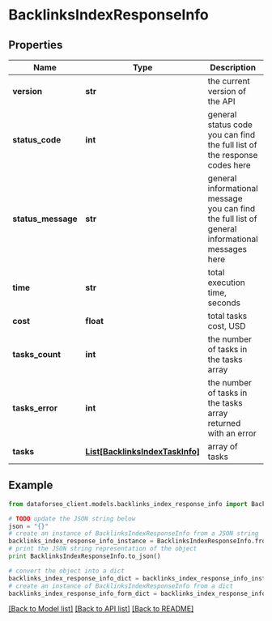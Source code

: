 # BacklinksIndexResponseInfo


## Properties

Name | Type | Description | Notes
------------ | ------------- | ------------- | -------------
**version** | **str** | the current version of the API | [optional] 
**status_code** | **int** | general status code you can find the full list of the response codes here | [optional] 
**status_message** | **str** | general informational message you can find the full list of general informational messages here | [optional] 
**time** | **str** | total execution time, seconds | [optional] 
**cost** | **float** | total tasks cost, USD | [optional] 
**tasks_count** | **int** | the number of tasks in the tasks array | [optional] 
**tasks_error** | **int** | the number of tasks in the tasks array returned with an error | [optional] 
**tasks** | [**List[BacklinksIndexTaskInfo]**](BacklinksIndexTaskInfo.md) | array of tasks | [optional] 

## Example

```python
from dataforseo_client.models.backlinks_index_response_info import BacklinksIndexResponseInfo

# TODO update the JSON string below
json = "{}"
# create an instance of BacklinksIndexResponseInfo from a JSON string
backlinks_index_response_info_instance = BacklinksIndexResponseInfo.from_json(json)
# print the JSON string representation of the object
print BacklinksIndexResponseInfo.to_json()

# convert the object into a dict
backlinks_index_response_info_dict = backlinks_index_response_info_instance.to_dict()
# create an instance of BacklinksIndexResponseInfo from a dict
backlinks_index_response_info_form_dict = backlinks_index_response_info.from_dict(backlinks_index_response_info_dict)
```
[[Back to Model list]](../README.md#documentation-for-models) [[Back to API list]](../README.md#documentation-for-api-endpoints) [[Back to README]](../README.md)


